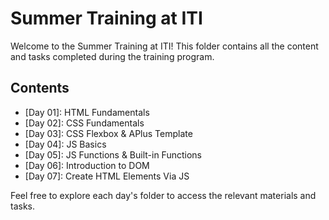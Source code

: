 # Summer Training at ITI

Welcome to the Summer Training at ITI! This folder contains all the content and tasks completed during the training program.

## Contents

- [Day 01]: HTML Fundamentals
- [Day 02]: CSS Fundamentals
- [Day 03]: CSS Flexbox & APlus Template
- [Day 04]: JS Basics
- [Day 05]: JS Functions & Built-in Functions
- [Day 06]: Introduction to DOM
- [Day 07]: Create HTML Elements Via JS

Feel free to explore each day's folder to access the relevant materials and tasks.
